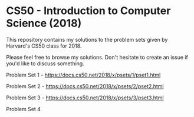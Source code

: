 # CS50 - Introduction to Computer Science (2018)

This repository contains my solutions to the problem sets given by Harvard's CS50 class for 2018.

Please feel free to browse my solutions. Don't hesitate to create an issue if you'd like to discuss something.

Problem Set 1 - https://docs.cs50.net/2018/x/psets/1/pset1.html

Problem Set 2 - https://docs.cs50.net/2018/x/psets/2/pset2.html

Problem Set 3 - https://docs.cs50.net/2018/x/psets/3/pset3.html

Problem Set 4